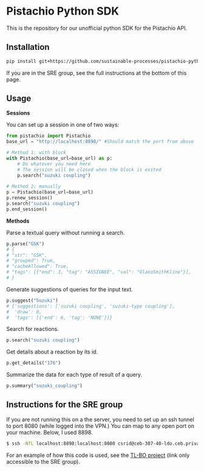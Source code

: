 # Pistachio Python SDK

This is the repository for our unofficial python SDK for the Pistachio API.

## Installation

```bash
pip install git+https://github.com/sustainable-processes/pistachio-python
```

If you are in the SRE group, see the full instructions at the bottom of this page.

## Usage

**Sessions**

You can set up a session in one of two ways:
```python
from pistachio import Pistachio
base_url = "http://localhost:8898/" #Should match the port from above

# Method 1: with block
with Pistachio(base_url=base_url) as p:
    # Do whatever you need here
    # The session will be closed when the block is exited 
    p.search("suzuki coupling")
    
# Method 2: manually
p = Pistachio(base_url=base_url)
p.renew_session()
p.search("suzuki coupling")
p.end_session()
```

**Methods**

Parse a textual query without running a search.
```python
p.parse("GSK")
# {
# "str": "GSK",
# "grouped": True,
# "cacheAllowed": True,
# "tags": [{"end": 3, "tag": "ASSIGNEE", "val": "GlaxoSmithKline"}],
# }
```

Generate suggestions of queries for the input text.
```python
p.suggest("Suzuki")
# {'suggestions': ['suzuki coupling', 'suzuki-type coupling'],
#  'draw': 0,
#  'tags': [{'end': 6, 'tag': 'NONE'}]}
```

Search for reactions.
```python
p.search("suzuki coupling")
```

Get details about a reaction by its id.
```python
p.get_details("176")
```

Summarize the data for each type of result of a query.
```python
p.summary("suzuki_coupling")
```

## Instructions for the SRE group

If you are not running this on a the server, you need to set up an ssh tunnel to port 8080 (while logged into the VPN.) You can map to any open port on your machine. Below, I used 8898.

 ```bash
$ ssh -NfL localhost:8898:localhost:8080 csrid@ceb-307-40-ldo.ceb.private.cam.ac.uk
```

For an example of how this code is used, see the [TL-BO project](https://github.com/sustainable-processes/TL-BO/tree/main/data/pistachio) (link only accessible to the SRE group).
